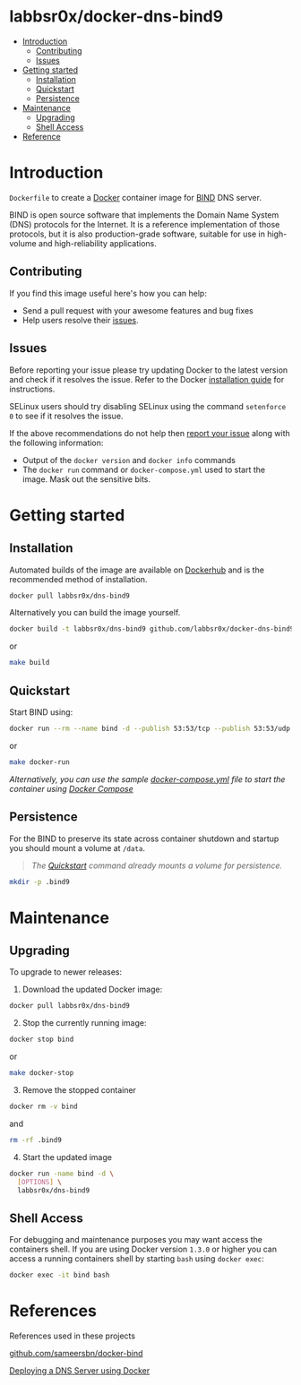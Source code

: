 # labbsr0x/docker-dns-bind9

- [Introduction](#introduction)
  - [Contributing](#contributing)
  - [Issues](#issues)
- [Getting started](#getting-started)
  - [Installation](#installation)
  - [Quickstart](#quickstart)
  - [Persistence](#persistence)
- [Maintenance](#maintenance)
  - [Upgrading](#upgrading)
  - [Shell Access](#shell-access)
- [Reference](#references)

# Introduction

`Dockerfile` to create a [Docker](https://www.docker.com/) container image for [BIND](https://www.isc.org/downloads/bind/) DNS server.

BIND is open source software that implements the Domain Name System (DNS) protocols for the Internet. It is a reference implementation of those protocols, but it is also production-grade software, suitable for use in high-volume and high-reliability applications.

## Contributing

If you find this image useful here's how you can help:

- Send a pull request with your awesome features and bug fixes
- Help users resolve their [issues](../../issues?q=is%3Aopen+is%3Aissue).

## Issues

Before reporting your issue please try updating Docker to the latest version and check if it resolves the issue. Refer to the Docker [installation guide](https://docs.docker.com/installation) for instructions.

SELinux users should try disabling SELinux using the command `setenforce 0` to see if it resolves the issue.

If the above recommendations do not help then [report your issue](../../issues/new) along with the following information:

- Output of the `docker version` and `docker info` commands
- The `docker run` command or `docker-compose.yml` used to start the image. Mask out the sensitive bits.

# Getting started

## Installation

Automated builds of the image are available on [Dockerhub](https://hub.docker.com/r/labbsr0x/dns-bind9) and is the recommended method of installation.

```bash
docker pull labbsr0x/dns-bind9
```

Alternatively you can build the image yourself.

```bash
docker build -t labbsr0x/dns-bind9 github.com/labbsr0x/docker-dns-bind9
```

or 

```bash
make build
```

## Quickstart

Start BIND using:

```bash
docker run --rm --name bind -d --publish 53:53/tcp --publish 53:53/udp --volume ${PWD}/.bind9:/data labbsr0x/dns-bind9
```

or

```bash
make docker-run
```

*Alternatively, you can use the sample [docker-compose.yml](docker-compose.yml) file to start the container using [Docker Compose](https://docs.docker.com/compose/)*

## Persistence

For the BIND to preserve its state across container shutdown and startup you should mount a volume at `/data`.

> *The [Quickstart](#quickstart) command already mounts a volume for persistence.*

```bash
mkdir -p .bind9
```

# Maintenance

## Upgrading

To upgrade to newer releases:

  1. Download the updated Docker image:

  ```bash
  docker pull labbsr0x/dns-bind9
  ```

  2. Stop the currently running image:

  ```bash
  docker stop bind
  ```

  or 

  ```bash
  make docker-stop
  ```

  3. Remove the stopped container

  ```bash
  docker rm -v bind
  ```

  and

  ```bash
  rm -rf .bind9
  ```

  4. Start the updated image

  ```bash
  docker run -name bind -d \
    [OPTIONS] \
    labbsr0x/dns-bind9
  ```

## Shell Access

For debugging and maintenance purposes you may want access the containers shell. If you are using Docker version `1.3.0` or higher you can access a running containers shell by starting `bash` using `docker exec`:

```bash
docker exec -it bind bash
```

# References

References used in these projects

[github.com/sameersbn/docker-bind](https://github.com/sameersbn/docker-bind)

[Deploying a DNS Server using Docker](http://www.damagehead.com/blog/2015/04/28/deploying-a-dns-server-using-docker/)

